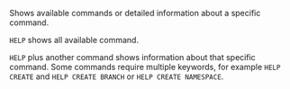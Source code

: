 Shows available commands or detailed information about a specific command.

`HELP` shows all available command.

`HELP` plus another command shows information about that specific command. Some commands
require multiple keywords, for example `HELP CREATE` and `HELP CREATE BRANCH` or
`HELP CREATE NAMESPACE`.
